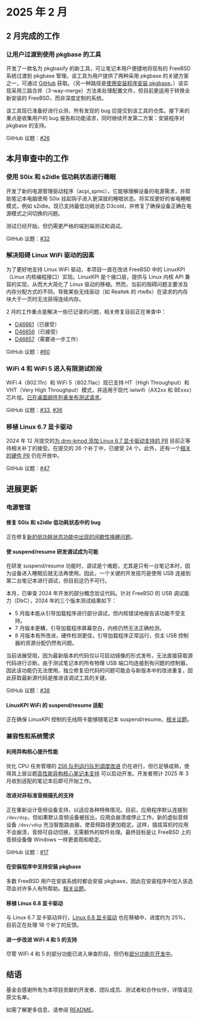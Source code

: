 # 2025 年 2 月

## 2 月完成的工作

### 让用户过渡到使用 pkgbase 的工具

开发了一款名为 pkgbasify 的新工具，可让笔记本用户便捷地将现有的 FreeBSD 系统过渡到 pkgbase 管理。该工具为用户提供了两种采用 pkgbase 的关键方案之一，可通过 [GitHub](https://github.com/ifreund/pkgbasify) 获取。（另一种路径是[使用安装程序安装 pkgbase](https://github.com/FreeBSDFoundation/proj-laptop/issues/37)。）该实现采用三路合并（3-way-merge）方法来处理配置文件，但目前更适用于转换全新安装的 FreeBSD，而非深度定制的系统。

该工具现已准备好进行众测，所有发现的 bug 应提交到该工具的仓库。接下来的重点是收集用户的 bug 报告和功能请求，同时继续开发第二方案：安装程序对 pkgbase 的支持。

GitHub 议题：[#26](https://github.com/FreeBSDFoundation/proj-laptop/issues/26)

## 本月审查中的工作

### 使用 S0ix 和 s2idle 低功耗状态进行睡眠

开发了新的电源管理驱动程序（acpi_spmc），它能够理解设备的电源需求，并帮助笔记本电脑使用 S0ix 挂起钩子进入更深层的睡眠状态。将实现更好的省电睡眠模式，例如 s2idle。现已支持最低功耗状态 D3cold，并修复了确保设备正确在电源模式之间切换的问题。

测试已经开始，但仍需更严格的端到端测试和调试。

GitHub 议题：[#32](https://github.com/FreeBSDFoundation/proj-laptop/issues/32)

### 解决阻碍 Linux WiFi 驱动的因素

为了更好地支持 Linux WiFi 驱动，本项目一直在改进 FreeBSD 中的 LinuxKPI（Linux 内核编程接口）实现。LinuxKPI 是个接口层，提供与 Linux 内核 API 兼容的实现，从而大大简化了 Linux 驱动的移植。然而，当前的阻碍问题主要涉及内存分配方式的不同，导致某些无线驱动（如 Realtek 的 rtw8x）在请求的内存块大于一页时无法获得连续内存。

2 月的工作重点是解决一些已记录的问题，相关修复目前正在审查中：
- [D46661](https://reviews.freebsd.org/D46661)（已接受）
- [D46656](https://reviews.freebsd.org/D46656)（已接受）
- [D46657](https://reviews.freebsd.org/D46657)（需要进一步工作）

GitHub 议题：[#60](https://github.com/FreeBSDFoundation/proj-laptop/issues/60)

### WiFi 4 和 WiFi 5 进入有限测试阶段

WiFi 4（802.11n）和 WiFi 5（802.11ac）现已支持 HT（High Throughput）和 VHT（Very High Throughput）模式，并适用于现代 iwlwifi（AX2xx 和 BExxx）芯片组。[已在桌面邮件列表发布测试请求](https://lists.freebsd.org/archives/freebsd-wireless/2025-February/002964.html)。

GitHub 议题：[#33](https://github.com/FreeBSDFoundation/proj-laptop/issues/33), [#36](https://github.com/FreeBSDFoundation/proj-laptop/issues/36)

### 移植 Linux 6.7 显卡驱动

2024 年 12 月提交的[为 drm-kmod 添加 Linux 6.7 显卡驱动支持的 PR](https://github.com/freebsd/drm-kmod/pull/332) 目前正等待相关补丁的接受。在提交的 26 个补丁中，已接受 24 个。此外，还有一个[相关的硬件 PR](https://github.com/freebsd/drm-kmod-firmware/pull/36) 仍在开放中。

GitHub 议题：[#47](https://github.com/FreeBSDFoundation/proj-laptop/issues/47)

## 进展更新

### 电源管理

#### 修复 S0ix 和 s2idle 低功耗状态中的 bug

正在修复[新的低功耗状态功能中出现的间歇性唤醒问题](https://github.com/FreeBSDFoundation/proj-laptop/issues/55)。

#### 使 suspend/resume 研发调试成为可能

在研发 suspend/resume 功能时，调试是个难题，尤其是只有一台笔记本时，因为设备进入睡眠后就无法再使用。因此，一个关键的开发技巧是使用 USB 连接到第二台笔记本进行调试，但目前这仍不可行。

本月，已审查 2024 年开发的部分概念验证代码。针对 FreeBSD 的 USB 调试能力（DbC），2024 年的三个版本测试结果如下：
- 5 月版本能从引导加载程序进行部分调试，但内核错误地报告该功能不受支持。
- 7 月版本更糟，引导加载程序屏幕空白，内核仍然无法正确检测。
- 8 月版本有所改进，硬件检测更佳，引导加载程序正常运行，但主 USB 控制器的资源分配仍然有问题。

当前进展受阻，因为最新版本的代码仅以可启动镜像的形式发布，无法直接获取源代码进行诊断。由于测试笔记本的所有物理 USB 端口均连接到有问题的控制器，因此该功能仍无法使用。独立修复旧代码的问题可能会与新版本中的改进重复，因此获取最新源代码是推进该调试工具的关键。

GitHub 议题：[#38](https://github.com/FreeBSDFoundation/proj-laptop/issues/38)

#### LinuxKPI WiFi 的 suspend/resume 适配

正在确保 LinuxKPI 控制的无线网卡能够随笔记本 suspend/resume。[相关议题](https://github.com/FreeBSDFoundation/proj-laptop/issues/58)。

### 兼容性和系统需求

#### 利用异构核心提升性能

优化 CPU 任务管理的 [256 队列运行队列调度改进](https://github.com/FreeBSDFoundation/proj-laptop/issues/54) 仍在进行，但已足够成熟，使得其上层议题[高性能异构核心笔记本支持](https://github.com/FreeBSDFoundation/proj-laptop/issues/22) 可以启动开发。开发者预计 2025 年 3 月收到适配的笔记本后即可开始工作。

#### 改进对非标准音频插孔的支持

正在重新设计音频设备支持，以适应各种特殊情况。目前，应用程序默认连接到 `/dev/dsp`，但如果默认音频设备被拔出，应用会崩溃或停止工作。新的虚拟音频设备 `/dev/vdsp` 充当智能路由器，使音频路径更加稳定。这样，插拔耳机时应用不会崩溃，音频可自动切换，无需额外的软件处理。最终目标是让 FreeBSD 上的音频设备像 Windows 一样更直观和稳定。

GitHub 议题：[#17](https://github.com/FreeBSDFoundation/proj-laptop/issues/17)

#### 在安装程序中支持安装 pkgbase

多数 FreeBSD 用户在安装系统时都会安装 pkgbase，因此在安装程序中加入该选项会对许多人有所帮助。[相关议题](https://github.com/FreeBSDFoundation/proj-laptop/issues/37)。

#### 移植 Linux 6.8 显卡驱动

与 Linux 6.7 显卡驱动并行，[Linux 6.8 显卡驱动](https://github.com/FreeBSDFoundation/proj-laptop/issues/49) 也在移植中，进度约为 25%，目前正在处理 18 个补丁的反馈。

#### 进一步改进 WiFi 4 和 5 的支持

尽管 WiFi 4 和 5 的部分功能已进入审查阶段，但仍有[部分功能在开发中](https://github.com/FreeBSDFoundation/proj-laptop/issues/57)。

## 结语

基金会感谢所有为本项目贡献的开发者、团队成员、测试者和合作伙伴，详情请见原文名单。

如需了解更多信息，请参阅 [README](../README.md)。
